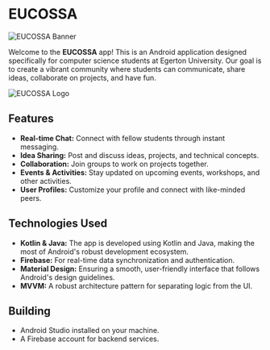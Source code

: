 # EUCOSSA

![EUCOSSA Banner](https://eu-mobile-developers.github.io/EUCOSSA/assets/img/hero/hero-bg.png)

Welcome to the **EUCOSSA** app! This is an Android application designed specifically for computer science students at Egerton University. Our goal is to create a vibrant community where students can communicate, share ideas, collaborate on projects, and have fun.

![EUCOSSA Logo](https://eu-mobile-developers.github.io/EUCOSSA/assets/img/logo/logo.svg)

## Features

- **Real-time Chat:** Connect with fellow students through instant messaging.
- **Idea Sharing:** Post and discuss ideas, projects, and technical concepts.
- **Collaboration:** Join groups to work on projects together.
- **Events & Activities:** Stay updated on upcoming events, workshops, and other activities.
- **User Profiles:** Customize your profile and connect with like-minded peers.

## Technologies Used

- **Kotlin & Java:** The app is developed using Kotlin and Java, making the most of Android's robust development ecosystem.
- **Firebase:** For real-time data synchronization and authentication.
- **Material Design:** Ensuring a smooth, user-friendly interface that follows Android's design guidelines.
- **MVVM:** A robust architecture pattern for separating logic from the UI.

## Building

- Android Studio installed on your machine.
- A Firebase account for backend services.